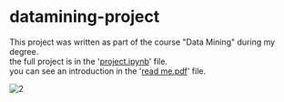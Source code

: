 # datamining-project 
This project was written as part of the course "Data Mining" during my degree.  
the full project is in the 
'[project.ipynb](https://github.com/YPshir/datamining-project/blob/master/project.ipynb)' file.  
you can see an introduction in the 
'[read me.pdf](https://github.com/YPshir/datamining-project/blob/master/read%20me.pdf)' file.  

![2](https://user-images.githubusercontent.com/46241467/79245311-9e00fd00-7e80-11ea-9ff8-afd9e7670377.png)
